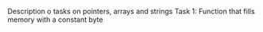 Description o tasks on pointers, arrays and strings
Task 1: Function that fills memory with a constant byte

